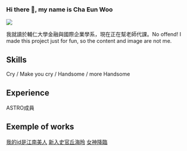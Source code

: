 ### Hi there 👋, my name is  Cha Eun Woo
![](https://th.bing.com/th/id/OIP.1PqEN9h4i6m-XTVih8zswAHaHZ?w=202&h=201&c=7&r=0&o=5&dpr=1.3&pid=1.7)

我就讀於輔仁大學金融與國際企業學系，現在正在幫老師代課。No offend! I made this project just for fun, so the content and image are not me. 

## Skills
Cry / Make you cry / Handsome / more Handsome

## Experience
ASTRO成員

## Exemple of works
<a href="https://zh.wikipedia.org/wiki/%E6%88%91%E7%9A%84ID%E6%98%AF%E6%B1%9F%E5%8D%97%E7%BE%8E%E4%BA%BA">我的id是江南美人</a>
<a href="https://zh.wikipedia.org/wiki/%E6%96%B0%E5%85%A5%E5%8F%B2%E5%AE%98%E4%B8%98%E6%B5%B7%E6%98%A4">新入史官丘海昤</a>
<a href="[https://zh.wikipedia.org/wiki/%E6%88%91%E7%9A%84ID%E6%98%AF%E6%B1%9F%E5%8D%97%E7%BE%8E%E4%BA%BA](https://zh.wikipedia.org/wiki/%E5%A5%B3%E7%A5%9E%E9%99%8D%E8%87%A8_(%E9%9B%BB%E8%A6%96%E5%8A%87))">女神降臨</a>








